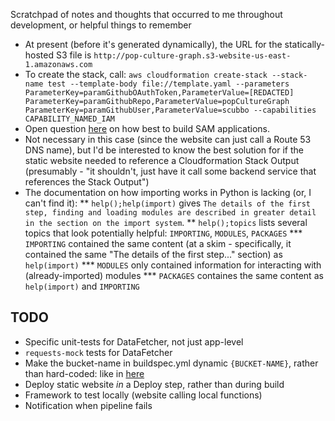 Scratchpad of notes and thoughts that occurred to me throughout development,
or helpful things to remember

* At present (before it's generated dynamically), the URL for
    the statically-hosted S3 file is `http://pop-culture-graph.s3-website-us-east-1.amazonaws.com`
* To create the stack, call: `aws cloudformation create-stack --stack-name test --template-body file://template.yaml --parameters ParameterKey=paramGithubOAuthToken,ParameterValue=[REDACTED] ParameterKey=paramGithubRepo,ParameterValue=popCultureGraph ParameterKey=paramGithubUser,ParameterValue=scubbo --capabilities CAPABILITY_NAMED_IAM`
* Open question [here](https://stackoverflow.com/questions/53987204/is-it-possible-recommended-to-use-sam-build-in-aws-codebuild) on
    how best to build SAM applications.
* Not necessary in this case (since the website can just call a Route 53 DNS name),
    but I'd be interested to know the best solution for if the static website needed
    to reference a Cloudformation Stack Output (presumably - "it shouldn't, just have it
    call some backend service that references the Stack Output")
* The documentation on how importing works in Python is lacking (or, I can't find it):
** `help();help(import)` gives `The details of the first step, finding and loading modules are described in greater detail in the section on the import system`.
** `help();topics` lists several topics that look potentially helpful: `IMPORTING`, `MODULES`, `PACKAGES`
*** `IMPORTING` contained the same content (at a skim - specifically, it contained the same "The details of the first step..." section) as `help(import)`
*** `MODULES` only contained information for interacting with (already-imported) modules
*** `PACKAGES` containes the same content as `help(import)` and `IMPORTING`

## TODO

* Specific unit-tests for DataFetcher, not just app-level 
* `requests-mock` tests for DataFetcher
* Make the bucket-name in buildspec.yml dynamic `{BUCKET-NAME}`, rather than hard-coded:
    like in [here](https://github.com/scubbo/scubbo-slackbot/blob/master/buildspec.yml#L13)
* Deploy static website *in* a Deploy step, rather than during build
* Framework to test locally (website calling local functions)
* Notification when pipeline fails